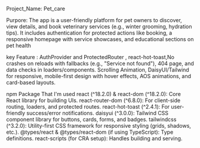 Project_Name: Pet_care

Purpore: The app is a user-friendly platform for pet owners to discover, view details, and book veterinary services (e.g., winter grooming, hydration tips). It includes authentication for protected actions like booking, a responsive homepage with service showcases, and educational sections on pet health


key Feature : AuthProvider and ProtectedRouter , react-hot-toast,No crashes on reloads with fallbacks (e.g., "Service not found"), 404 page, and data checks in loaders/components. Scrolling Animation, DaisyUI/Tailwind for responsive, mobile-first design with hover effects, AOS animations, and card-based layouts.


npm Package That I'm used 
react (^18.2.0) & react-dom (^18.2.0): Core React library for building UIs.
react-router-dom (^6.8.0): For client-side routing, loaders, and protected routes.
react-hot-toast (^2.4.1): For user-friendly success/error notifications.
daisyui (^3.0.0): Tailwind CSS component library for buttons, cards, forms, and badges.
tailwindcss (^3.2.0): Utility-first CSS framework for responsive styling (grids, shadows, etc.).
@types/react & @types/react-dom (if using TypeScript): Type definitions.
react-scripts (for CRA setup): Handles building and serving.